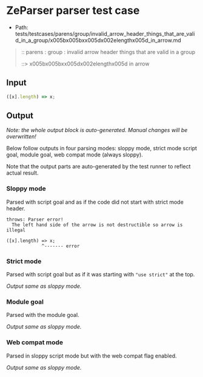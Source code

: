 # ZeParser parser test case

- Path: tests/testcases/parens/group/invalid_arrow_header_things_that_are_valid_in_a_group/x005bx005bxx005dx002elengthx005d_in_arrow.md

> :: parens : group : invalid arrow header things that are valid in a group
>
> ::> x005bx005bxx005dx002elengthx005d in arrow

## Input


`````js
([x].length) => x;
`````

## Output

_Note: the whole output block is auto-generated. Manual changes will be overwritten!_

Below follow outputs in four parsing modes: sloppy mode, strict mode script goal, module goal, web compat mode (always sloppy).

Note that the output parts are auto-generated by the test runner to reflect actual result.

### Sloppy mode

Parsed with script goal and as if the code did not start with strict mode header.

`````
throws: Parser error!
  The left hand side of the arrow is not destructible so arrow is illegal

([x].length) => x;
             ^------- error
`````

### Strict mode

Parsed with script goal but as if it was starting with `"use strict"` at the top.

_Output same as sloppy mode._

### Module goal

Parsed with the module goal.

_Output same as sloppy mode._

### Web compat mode

Parsed in sloppy script mode but with the web compat flag enabled.

_Output same as sloppy mode._
